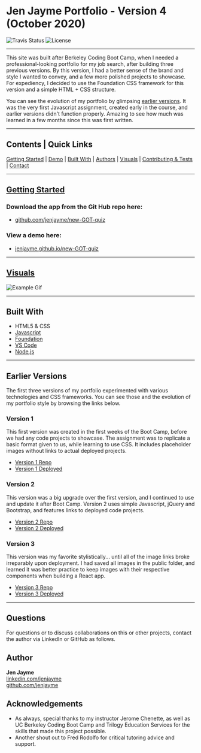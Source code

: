 # Jen Jayme Portfolio - Version 4 (October 2020)

![Travis Status](https://img.shields.io/travis/:jenjayme/:portfolio-found)
![License](https://img.shields.io/github/license/jenjayme/portfolio-found)
<hr>

This site was built after Berkeley Coding Boot Camp, when I needed a professional-looking portfolio for my job search, after building three previous versions.  By this version, I had a better sense of the brand and style I wanted to convey, and a few more polished projects to showcase.  For expediency, I decided to use the Foundation CSS framework for this version and a simple HTML + CSS structure.

You can see the evolution of my portfolio by glimpsing [earlier versions](#earlier).  It was the very first Javascript assignment, created early in the course, and earlier versions didn't function properly.  Amazing to see how much was learned in a few months since this was first written.

<hr>

## Contents | Quick Links
[Getting Started](#start)     |     [Demo](#demo)     |     [Built With](#built)     |     [Authors](#author)     |     [Visuals](#visuals)     |     [Contributing & Tests](Contributing.md)     |     [Contact](#contact)

<hr>

## [Getting Started](#start)

### Download the app from the Git Hub repo here:
* [github.com/jenjayme/new-GOT-quiz](https://github.com/jenjayme/portfolio-found)

### <a id="demo">View a demo here:</a> 
* [jenjayme.github.io/new-GOT-quiz](https://jenjayme.github.io/portfolio-found/#demo)
<hr>

## [Visuals](#visuals)


![Example Gif](./example.gif)

<hr>

## <a id="built">Built With</a>
* HTML5 & CSS
* [Javascript](https://www.javascript.com/)
* [Foundation](https://foundation.zurb.com/)
* [VS Code](https://code.visualstudio.com/)
* [Node.js](https://nodejs.org/)

<hr>

## <a id="earlier">Earlier Versions</a>
The first three versions of my portfolio experimented with various technologies and CSS frameworks.  You can see those and the evolution of my portfolio style by browsing the links below.
### Version 1
This first version was created in the first weeks of the Boot Camp, before we had any code projects to showcase.  The assignment was to replicate a basic format given to us, while learning to use CSS.  It includes placeholder images without links to actual  deployed projects.
* [Version 1 Repo](https://github.com/JenJayme/portfolio/)
* [Version 1 Deployed](https://jenjayme.github.io/portfolio/)

### Version 2
This version was a big upgrade over the first version, and I continued to use and update it after Boot Camp.  Version 2 uses  simple Javascript, jQuery and Bootstrap, and features links to deployed code projects.  
* [Version 2 Repo](https://github.com/JenJayme/responsive-portfolio/)
* [Version 2 Deployed](https://jenjayme.github.io/responsive-portfolio/)

### Version 3
This version was my favorite stylistically... until all of the image links broke irreparably upon deployment.  I had saved all images in the public folder, and learned it was better practice to keep images with their respective components when building a React app.
* [Version 3 Repo](https://github.com/JenJayme/react-portfolio/)
* [Version 3 Deployed](https://jenjayme.github.io/reat-portfolio/)

<hr>

## <a id="contact">Questions</a>
For questions or to discuss collaborations on this or other projects, contact the author via LinkedIn or GitHub as follows.

## <a id="author">Author</a>

**Jen Jayme**<br>
[linkedin.com/jenjayme](https://www.linkedin.com/in/jenjayme)<br>
[github.com/jenjayme](https://github.com/JenJayme)


## Acknowledgements
* As always, special thanks to my instructor Jerome Chenette, as well as UC Berkeley Coding Boot Camp and Trilogy Education Services for the skills that made this project possible.
* Another shout out to Fred Rodolfo for critical tutoring advice and support.